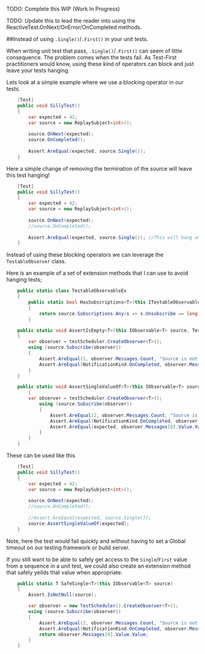 TODO: Complete this WIP (Work In Progress)

TODO: Update this to lead the reader into using the ReactiveTest.OnNext/OnError/OnCompleted methods.


##Instead of using `.Single()`/`.First()` in your unit tests.

When writing unit test that pass, `.Single()`/`.First()` can seem of little consequence. 
The problem comes when the tests fail. 
As Test-First practitioners would know, using these kind of operators can block and just leave your tests hanging.

Lets look at a simple example where we use a blocking operator in our tests.

```csharp
    [Test]
    public void SillyTest()
    {
        var expected = 42;
        var source = new ReplaySubject<int>();
        
        source.OnNext(expected);
        source.OnCompleted();
        
        Assert.AreEqual(expected, source.Single());
    }
```

Here a simple change of removing the termination of the source will leave this test hanging!

```csharp
    [Test]
    public void SillyTest()
    {
        var expected = 42;
        var source = new ReplaySubject<int>();
        
        source.OnNext(expected);
        //source.OnCompleted();
        
        Assert.AreEqual(expected, source.Single()); //This will hang on the .Single!
    }
```


Instead of using these blocking operators we can leverage the `TestableObserver` class.

Here is an example of a set of extension methods that I can use to avoid hanging tests;

```csharp
    public static class TestableObservableEx
    {
        public static bool HasSubscriptions<T>(this ITestableObservable<T> source)
        {
            return source.Subscriptions.Any(s => s.Unsubscribe == long.MaxValue);
        }

    public static void AssertIsEmpty<T>(this IObservable<T> source, TestScheduler testScheduler = new TestScheduler())
    {
        var observer = testScheduler.CreateObserver<T>();
        using (source.Subscribe(observer))
        {
            Assert.AreEqual(1, observer.Messages.Count, "Source is not an empty sequence.");
            Assert.AreEqual(NotificationKind.OnCompleted, observer.Messages[0].Value.Kind, "Only one notification was expected : OnCompleted.");
        }
    }

    public static void AssertSingleValueOf<T>(this IObservable<T> source, T expected, TestScheduler testScheduler = new TestScheduler())
        {
        var observer = testScheduler.CreateObserver<T>();
            using (source.Subscribe(observer))
            {
                Assert.AreEqual(2, observer.Messages.Count, "Source is not a single value sequence.");
                Assert.AreEqual(NotificationKind.OnCompleted, observer.Messages[1].Value.Kind, "Only two notifications were expected : OnNext(expected) and OnCompleted.");
                Assert.AreEqual(expected, observer.Messages[0].Value.Value, "Value from sequence does not match expected.");
            }
        }
    }
```
    
These can be used like this

```csharp
    [Test]
    public void SillyTest()
    {
        var expected = 42;
        var source = new ReplaySubject<int>();
        
        source.OnNext(expected);
        //source.OnCompleted();
        
        //Assert.AreEqual(expected, source.Single());
        source.AssertSingleValueOf(expected);
    }
```
    
Note, here the test would fail quickly and without having to set a Global timeout on our testing framework or build server.


If you still want to be able to safely get access to the `Single`/`First` value from a sequence in a unit test, we could also create an extension method that safely yeilds that value when appropriate.

```csharp
    public static T SafeSingle<T>(this IObservable<T> source)
    {
        Assert.IsNotNull(source);

        var observer = new TestScheduler().CreateObserver<T>();
        using (source.Subscribe(observer))
        {
            Assert.AreEqual(2, observer.Messages.Count, "Source is not a single value sequence.");
            Assert.AreEqual(NotificationKind.OnCompleted, observer.Messages[1].Value.Kind, "Only two message were expected : OnNext(expected) and OnCompleted.");
            return observer.Messages[0].Value.Value;
        }
    }
```

